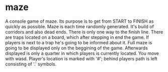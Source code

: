 # maze
A console game of maze. Its purpose is to get from START to FINISH as quickly as possible.
Maze is each time randomly generated. It's build of corridors and also dead ends. There is only one way to the finish line.
There are traps located on a board, which after stepping in end the game. If players is next to a trap he's going to be informed about it.
Full maze is going to be displayed only on the beggining of the game. Afterwards displayed is only a quarter in which players is currently located.
You move with wasd.
Player's location is marked with '#'; behind players path is left consisting of '.' symbols.

